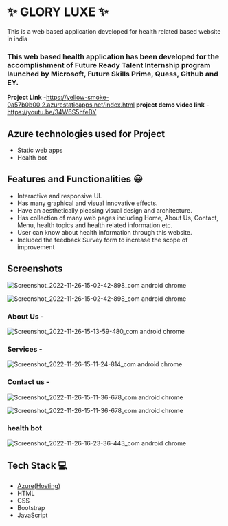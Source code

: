 

# ✨  GLORY LUXE ✨

This is a web based application developed for health related based website in india

### This web based health application has been developed for the accomplishment of Future Ready Talent Internship program launched by Microsoft, Future Skills Prime, Quess, Github and EY.


**Project Link** -https://yellow-smoke-0a57b0b00.2.azurestaticapps.net/index.html
**project demo video link** - https://youtu.be/34W6S5hfeBY

## Azure technologies used for Project

- Static web apps
- Health bot

## Features and Functionalities 😃

- Interactive and responsive UI.
- Has many graphical and visual innovative effects.
- Have an aesthetically pleasing visual design and architecture.
- Has collection of many web pages including Home, About Us, Contact, Menu, health topics and health related information etc.
- User can know about health information through this website.
- Included the feedback Survey form to increase the scope of improvement 

## Screenshots

![Screenshot_2022-11-26-15-02-42-898_com android chrome](https://user-images.githubusercontent.com/116704615/204769683-8ae35821-cd2e-4df4-8e83-d515f0af4764.jpg)

![Screenshot_2022-11-26-15-02-42-898_com android chrome](https://user-images.githubusercontent.com/116704615/204770494-5f3ba233-91c5-4203-9b9a-5a8127c597e0.jpg)



### About Us -

![Screenshot_2022-11-26-15-13-59-480_com android chrome](https://user-images.githubusercontent.com/116704615/204769869-e8aa4c2d-c8b7-49f0-b1ce-9aef4946b702.jpg)


### Services -
![Screenshot_2022-11-26-15-11-24-814_com android chrome](https://user-images.githubusercontent.com/116704615/204770040-be409941-31e6-48b3-ae7c-3f5a87fb3834.jpg)


### Contact us -
![Screenshot_2022-11-26-15-11-36-678_com android chrome](https://user-images.githubusercontent.com/116704615/204770353-7c375ae7-6ede-4c1a-949b-de94949722e2.jpg)

![Screenshot_2022-11-26-15-11-36-678_com android chrome](https://user-images.githubusercontent.com/116704615/204769801-b9e17e1b-d60f-4251-8821-cc73fb97c7f6.jpg)

### health bot
![Screenshot_2022-11-26-16-23-36-443_com android chrome](https://user-images.githubusercontent.com/116704615/204770173-2e961f4c-607b-4597-9d7a-2d676c79f4d7.jpg)


## Tech Stack 💻

- [Azure(Hosting)](https://azure.microsoft.com/en-in/features/azure-portal/)
- HTML
- CSS
- Bootstrap
- JavaScript

